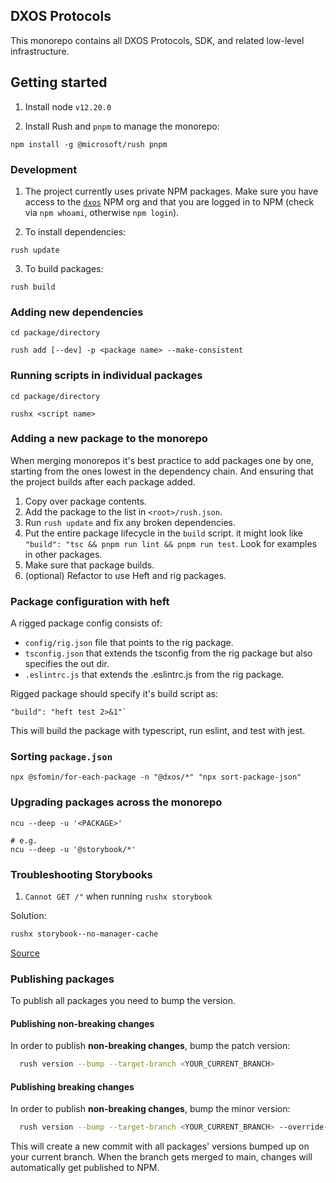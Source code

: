 ## DXOS Protocols 

This monorepo contains all DXOS Protocols, SDK, and related low-level infrastructure.

## Getting started

1. Install node `v12.20.0`

1. Install Rush and `pnpm` to manage the monorepo:
```
npm install -g @microsoft/rush pnpm
```

### Development

1. The project currently uses private NPM packages.
Make sure you have access to the [`dxos`](https://www.npmjs.com/org/dxos) NPM org
and that you are logged in to NPM (check via `npm whoami`, otherwise `npm login`).

2. To install dependencies:

```
rush update
```

3. To build packages:

```
rush build
```

### Adding new dependencies


```
cd package/directory

rush add [--dev] -p <package name> --make-consistent
```

### Running scripts in individual packages

```
cd package/directory

rushx <script name>
```

### Adding a new package to the monorepo

When merging monorepos it's best practice to add packages one by one, starting from the ones lowest in the dependency chain. And ensuring that the project builds after each package added.

1. Copy over package contents.
2. Add the package to the list in `<root>/rush.json`.
3. Run `rush update` and fix any broken dependencies.
4. Put the entire package lifecycle in the `build` script. it might look like `"build": "tsc && pnpm run lint && pnpm run test`. Look for examples in other packages.
5. Make sure that package builds.
6. (optional) Refactor to use Heft and rig packages.

### Package configuration with heft

A rigged package config consists of:

* `config/rig.json` file that points to the rig package.
* `tsconfig.json` that extends the tsconfig from the rig package but also specifies the out dir.
* `.eslintrc.js` that extends the .eslintrc.js from the rig package.

Rigged package should specify it's build script as:

```
"build": "heft test 2>&1"`
```

This will build the package with typescript, run eslint, and test with jest.

### Sorting `package.json`

```
npx @sfomin/for-each-package -n "@dxos/*" "npx sort-package-json"
```

### Upgrading packages across the monorepo

```
ncu --deep -u '<PACKAGE>'

# e.g.
ncu --deep -u '@storybook/*'
```

### Troubleshooting Storybooks

1. `Cannot GET /"` when running `rushx storybook`

Solution:

```bash
rushx storybook--no-manager-cache
```

[Source](https://github.com/storybookjs/storybook/issues/14672#issuecomment-824627909)

### Publishing packages

To publish all packages you need to bump the version.

#### Publishing non-breaking changes

In order to publish **non-breaking changes**, bump the patch version:

```bash
  rush version --bump --target-branch <YOUR_CURRENT_BRANCH>
```

#### Publishing breaking changes

In order to publish **non-breaking changes**, bump the minor version:

```bash
  rush version --bump --target-branch <YOUR_CURRENT_BRANCH> --override-bump minor
```
This will create a new commit with all packages' versions bumped up on your current branch. When the branch gets merged to main, changes will automatically get published to NPM.
